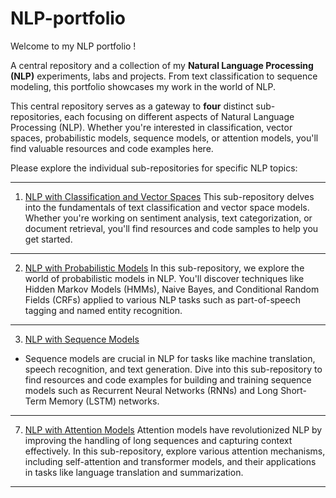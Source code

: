 # NLP-portfolio

Welcome to my NLP portfolio ! 

A central repository and a collection of my **Natural Language Processing (NLP)** experiments, labs and projects. From text classification to sequence modeling, this portfolio showcases my work in the world of NLP.

This central repository serves as a gateway to **four** distinct sub-repositories, each focusing on different aspects of Natural Language Processing (NLP). Whether you're interested in classification, vector spaces, probabilistic models, sequence models, or attention models, you'll find valuable resources and code examples here.

Please explore the individual sub-repositories for specific NLP topics:

-----------------------------------------------------------------------------------------------------------------------------
1. [NLP with Classification and Vector Spaces](https://github.com/SkanderGasmi/NLP-with-classification-and-vector-spaces)
This sub-repository delves into the fundamentals of text classification and vector space models. Whether you're working on sentiment analysis, text categorization, or document retrieval, you'll find resources and code samples to help you get started.

-----------------------------------------------------------------------------------------------------------------------------
2. [NLP with Probabilistic Models](https://github.com/SkanderGasmi/NLP-with-Probabilistic-Models)
In this sub-repository, we explore the world of probabilistic models in NLP. You'll discover techniques like Hidden Markov Models (HMMs), Naive Bayes, and Conditional Random Fields (CRFs) applied to various NLP tasks such as part-of-speech tagging and named entity recognition.

-----------------------------------------------------------------------------------------------------------------------------
3. [NLP with Sequence Models](https://github.com/SkanderGasmi/NLP-with-Sequence-Models)
- Sequence models are crucial in NLP for tasks like machine translation, speech recognition, and text generation. Dive into this sub-repository to find resources and code examples for building and training sequence models such as Recurrent Neural Networks (RNNs) and Long Short-Term Memory (LSTM) networks.

-----------------------------------------------------------------------------------------------------------------------------
7. [NLP with Attention Models](https://github.com/SkanderGasmi/NLP-With-Attention-Models)
Attention models have revolutionized NLP by improving the handling of long sequences and capturing context effectively. In this sub-repository, explore various attention mechanisms, including self-attention and transformer models, and their applications in tasks like language translation and summarization.

-----------------------------------------------------------------------------------------------------------------------------
